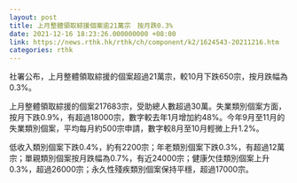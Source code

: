 ```yaml
---
layout: post
title: 上月整體領取綜援個案逾21萬宗　按月跌0.3%
date: 2021-12-16 18:23:26.000000000 +08:00
link: https://news.rthk.hk/rthk/ch/component/k2/1624543-20211216.htm
categories: rthk
---
```


社署公布，上月整體領取綜援的個案超過21萬宗，較10月下跌650宗，按月跌幅為0.3%。

上月整體領取綜援的個案217683宗，受助總人數超過30萬。失業類別個案方面，按月下跌0.9%，有超過18000宗，數字較去年1月增加約48%。今年9月至11月的失業類別個案，平均每月約500宗申請，數字較8月至10月輕微上升1.2%。

低收入類別個案下跌0.4%，約有2200宗；年老類別個案下跌0.3%，有超過12萬宗；單親類別個案按月跌幅為0.7%，有近24000宗；健康欠佳類別個案上升0.3%，超過26000宗；永久性殘疾類別個案保持平穩，超過17000宗。
